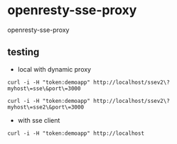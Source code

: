 # openresty-sse-proxy
openresty-sse-proxy


## testing 

* local with dynamic proxy

```code
curl -i -H "token:demoapp" http://localhost/ssev2\?myhost\=sse\&port\=3000

curl -i -H "token:demoapp" http://localhost/ssev2\?myhost\=sse2\&port\=3000

```


* with sse client

```code
curl -i -H "token:demoapp" http://localhost
```